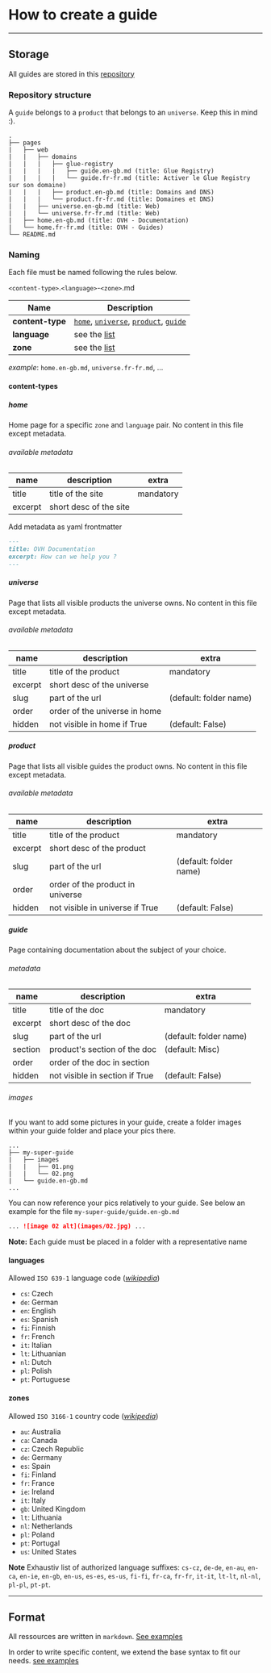 
# How to create a guide

___

## Storage

All guides are stored in this [repository](#)

### Repository structure

A `guide` belongs to a `product` that belongs to an `universe`. Keep this in mind :).

```
.
├── pages
|   ├── web
|   |   ├── domains
|   |   |   ├── glue-registry
|   |   |   |   ├── guide.en-gb.md (title: Glue Registry)
|   |   |   |   └── guide.fr-fr.md (title: Activer le Glue Registry sur son domaine)
|   |   |   ├── product.en-gb.md (title: Domains and DNS)
|   |   |   └── product.fr-fr.md (title: Domaines et DNS)
|   |   ├── universe.en-gb.md (title: Web)
|   |   └── universe.fr-fr.md (title: Web)
|   ├── home.en-gb.md (title: OVH - Documentation)
|   └── home.fr-fr.md (title: OVH - Guides)
└── README.md
```

### Naming

Each file must be named following the rules below.

`<content-type>`.`<language>`-`<zone>`.md

| Name             | Description                                                                        |
|------------------|------------------------------------------------------------------------------------|
| **content-type** | [`home`](#home), [`universe`](#universe), [`product`](#product), [`guide`](#guide) |
| **language**     | see the [list](#languages)                                                         |
| **zone**         | see the [list](#zones)                                                             |

_example_: `home.en-gb.md`, `universe.fr-fr.md`, ...

#### content-types

##### home
Home page for a specific `zone` and `language` pair.
No content in this file except metadata.

###### available metadata

| name    | description                      | extra                  | 
|---------|----------------------------------|------------------------|
| title   | title of the site                | mandatory              |
| excerpt | short desc of the site           |                        |

Add metadata as yaml frontmatter

```md
---
title: OVH Documentation
excerpt: How can we help you ?
---
```

##### universe

Page that lists all visible products the universe owns.
No content in this file except metadata.

###### available metadata
| name    | description                      | extra                  | 
|---------|----------------------------------|------------------------|
| title   | title of the product             | mandatory              |
| excerpt | short desc of the universe       |                        |
| slug    | part of the url                  | (default: folder name) |
| order   | order of the universe in home    |                        |
| hidden  | not visible in home if True      | (default: False)       |

##### product

Page that lists all visible guides the product owns.
No content in this file except metadata.

###### available metadata

| name    | description                      | extra                  | 
|---------|----------------------------------|------------------------|
| title   | title of the product             | mandatory              |
| excerpt | short desc of the product        |                        |
| slug    | part of the url                  | (default: folder name) |
| order   | order of the product in universe |                        |
| hidden  | not visible in universe if True  | (default: False)       |

##### guide

Page containing documentation about the subject of your choice.

###### metadata

| name    | description                      | extra                  | 
|---------|----------------------------------|------------------------|
| title   | title of the doc                 | mandatory              |
| excerpt | short desc of the doc            |                        |
| slug    | part of the url                  | (default: folder name) |
| section | product's section of the doc     | (default: Misc)        |
| order   | order of the doc in section      |                        |
| hidden  | not visible in section if True   | (default: False)       |

###### images

If you want to add some pictures in your guide, create a folder images within your guide folder and place your pics there.

```
...
├── my-super-guide
|   ├── images
|   |   ├── 01.png
|   |   └── 02.png
|   └── guide.en-gb.md
...
```

You can now reference your pics relatively to your guide. See below an example for the file `my-super-guide/guide.en-gb.md`

```markdown
... ![image 02 alt](images/02.jpg) ...
```

**Note:**
Each guide must be placed in a folder with a representative name

#### languages
Allowed `ISO 639-1` language code (*[wikipedia](https://en.wikipedia.org/wiki/ISO_639-1)*)

- `cs`: Czech
- `de`: German
- `en`: English
- `es`: Spanish
- `fi`: Finnish
- `fr`: French
- `it`: Italian
- `lt`: Lithuanian
- `nl`: Dutch
- `pl`: Polish
- `pt`: Portuguese

#### zones
Allowed `ISO 3166-1` country code (*[wikipedia](https://en.wikipedia.org/wiki/ISO_3166-1)*)

- `au`: Australia
- `ca`: Canada
- `cz`: Czech Republic
- `de`: Germany
- `es`: Spain
- `fi`: Finland
- `fr`: France
- `ie`: Ireland
- `it`: Italy
- `gb`: United Kingdom
- `lt`: Lithuania
- `nl`: Netherlands
- `pl`: Poland
- `pt`: Portugal
- `us`: United States

__Note__
Exhaustiv list of authorized language suffixes: `cs-cz`, `de-de`, `en-au`, `en-ca`, `en-ie`, `en-gb`, `en-us`, `es-es`, `es-us`, `fi-fi`, `fr-ca`, `fr-fr`, `it-it`, `lt-lt`, `nl-nl`, `pl-pl`, `pt-pt`.

___

## Format

All ressources are written in `markdown`. [See examples](http://commonmark.org/help/)

In order to write specific content, we extend the base syntax to fit our needs. [see examples](markdown-custom.md)